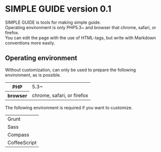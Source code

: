 SIMPLE GUIDE version 0.1
================================================================================

SIMPLE GUIDE is tools for making simple guide.  
Operating environment is only PHP5.3~ and browser that chrome, safari, or firefox.  
You can edit the page with the use of HTML-tags, but write with Markdown conventions more easily.  

Operating environment
--------------------------------------------------------------------------------

Without customization, can only be used to prepare the following environment, as is possible.

<table>
<tr>
<th>PHP</th>
<td>5.3~</td>
</tr>
<tr>
<th>browser</th>
<td>chrome, safari, or firefox</td>
</tr>
</table>

The following environment is required if you want to customize.

<table>
<tr>
<td>Grunt</td>
</tr><tr>
<td>Sass</td>
</tr><tr>
<td>Compass</td>
</tr><tr>
<td>CoffeeScript</td>
</tr>
</table>

